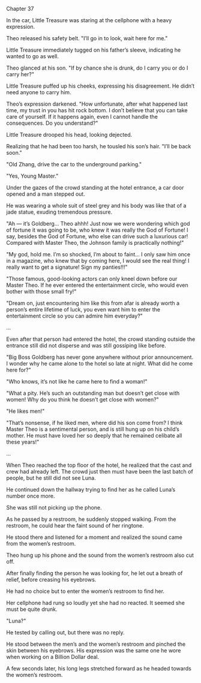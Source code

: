 Chapter 37

In the car, Little Treasure was staring at the cellphone with a heavy expression.


Theo released his safety belt. "I’ll go in to look, wait here for me."


Little Treasure immediately tugged on his father’s sleeve, indicating he wanted to go as well.


Theo glanced at his son. "If by chance she is drunk, do I carry you or do I carry her?"


Little Treasure puffed up his cheeks, expressing his disagreement. He didn’t need anyone to carry him.


Theo’s expression darkened. "How unfortunate, after what happened last time, my trust in you has hit rock bottom. I don’t believe that you can take care of yourself. If it happens again, even I cannot handle the consequences. Do you understand?"


Little Treasure drooped his head, looking dejected.


Realizing that he had been too harsh, he tousled his son’s hair. "I’ll be back soon."


"Old Zhang, drive the car to the underground parking."


"Yes, Young Master."


Under the gazes of the crowd standing at the hotel entrance, a car door opened and a man stepped out.


He was wearing a whole suit of steel grey and his body was like that of a jade statue, exuding tremendous pressure.


"Ah — it’s Goldberg… Theo ahhh! Just now we were wondering which god of fortune it was going to be, who knew it was really the God of Fortune! I say, besides the God of Fortune, who else can drive such a luxurious car! Compared with Master Theo, the Johnson family is practically nothing!"


"My god, hold me. I’m so shocked, I’m about to faint… I only saw him once in a magazine, who knew that by coming here, I would see the real thing! I really want to get a signature! Sign my panties!!!"


"Those famous, good-looking actors can only kneel down before our Master Theo. If he ever entered the entertainment circle, who would even bother with those small fry!"


"Dream on, just encountering him like this from afar is already worth a person’s entire lifetime of luck, you even want him to enter the entertainment circle so you can admire him everyday?"


…


Even after that person had entered the hotel, the crowd standing outside the entrance still did not disperse and was still gossiping like before.


"Big Boss Goldberg has never gone anywhere without prior announcement. I wonder why he came alone to the hotel so late at night. What did he come here for?"


"Who knows, it’s not like he came here to find a woman!"


"What a pity. He’s such an outstanding man but doesn’t get close with women! Why do you think he doesn’t get close with women?"


"He likes men!"


"That’s nonsense, if he liked men, where did his son come from? I think Master Theo is a sentimental person, and is still hung up on his child’s mother. He must have loved her so deeply that he remained celibate all these years!"


…


When Theo reached the top floor of the hotel, he realized that the cast and crew had already left. The crowd just then must have been the last batch of people, but he still did not see Luna.


He continued down the hallway trying to find her as he called Luna’s number once more.


She was still not picking up the phone.


As he passed by a restroom, he suddenly stopped walking. From the restroom, he could hear the faint sound of her ringtone.


He stood there and listened for a moment and realized the sound came from the women’s restroom.


Theo hung up his phone and the sound from the women’s restroom also cut off.


After finally finding the person he was looking for, he let out a breath of relief, before creasing his eyebrows.


He had no choice but to enter the women’s restroom to find her.


Her cellphone had rung so loudly yet she had no reacted. It seemed she must be quite drunk.


"Luna?"


He tested by calling out, but there was no reply.


He stood between the men’s and the women’s restroom and pinched the skin between his eyebrows. His expression was the same one he wore when working on a Billion Dollar deal.


A few seconds later, his long legs stretched forward as he headed towards the women’s restroom.

